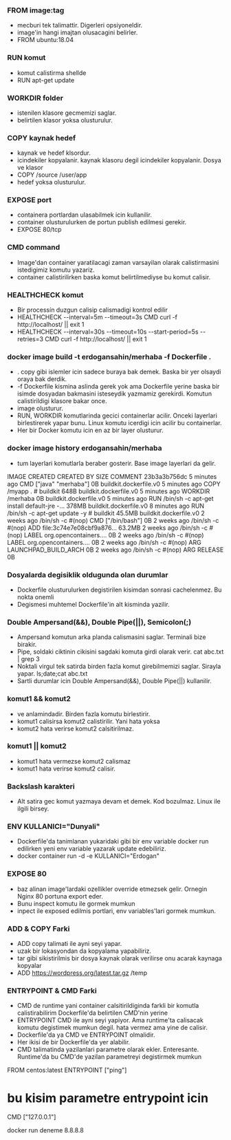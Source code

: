 ### FROM image:tag
- mecburi tek talimattir. Digerleri opsiyoneldir.
- image'in hangi imajtan olusacagini belirler.
- FROM ubuntu:18.04

### RUN komut
- komut calistirma shellde
- RUN apt-get update

### WORKDIR folder
- istenilen klasore gecmemizi saglar.
- belirtilen klasor yoksa olusturulur.

### COPY kaynak hedef
- kaynak ve hedef klsordur.
- icindekiler kopyalanir. kaynak klasoru degil icindekiler kopyalanir. Dosya ve klasor
- COPY /source /user/app
- hedef yoksa olusturulur.

### EXPOSE port
- containera portlardan ulasabilmek icin kullanilir.
- container olusturulurken de portun publish edilmesi gerekir.
- EXPOSE 80/tcp

### CMD command
- Image'dan container yaratilacagi zaman varsayilan olarak calistirmasini istedigimiz komutu yazariz.
- container calistirilirken baska komut belirtilmediyse bu komut calisir.

### HEALTHCHECK komut
- Bir processín duzgun calisip calismadigi kontrol edilir
- HEALTHCHECK --interval=5m --timeout=3s CMD curl -f http://localhost/ || exit 1
- HEALTHCHECK --interval=30s --timeout=10s --start-period=5s --retries=3 CMD curl -f http://localhost/ || exit 1

### docker image build -t erdogansahin/merhaba -f Dockerfile .
- . copy gibi islemler icin sadece buraya bak demek. Baska bir yer olsaydi oraya bak derdik.
- -f Dockerfile kismina aslinda gerek yok ama Dockerfile yerine baska bir isimde dosyadan bakmasini isteseydik yazmamiz gerekirdi. Komutun calistirildigi klasore bakar once.
- image olusturur.
- RUN, WORKDIR komutlarinda gecici containerlar acilir. Onceki layerlari birlestirerek yapar bunu. Linux komutu icerdigi icin acilir bu containerlar.
- Her bir Docker komutu icin en az bir layer olusturur. 

### docker image history erdogansahin/merhaba
- tum layerlari komutlarla beraber gosterir. Base image layerlari da gelir.

IMAGE          CREATED         CREATED BY                                      SIZE      COMMENT
23b3a3b756dc   5 minutes ago   CMD ["java" "merhaba"]                          0B        buildkit.dockerfile.v0
<missing>      5 minutes ago   COPY /myapp . # buildkit                        648B      buildkit.dockerfile.v0
<missing>      5 minutes ago   WORKDIR /merhaba                                0B        buildkit.dockerfile.v0
<missing>      5 minutes ago   RUN /bin/sh -c apt-get install default-jre -…   378MB     buildkit.dockerfile.v0
<missing>      8 minutes ago   RUN /bin/sh -c apt-get update -y # buildkit     45.5MB    buildkit.dockerfile.v0
<missing>      2 weeks ago     /bin/sh -c #(nop)  CMD ["/bin/bash"]            0B
<missing>      2 weeks ago     /bin/sh -c #(nop) ADD file:3c74e7e08cbf9a876…   63.2MB
<missing>      2 weeks ago     /bin/sh -c #(nop)  LABEL org.opencontainers.…   0B
<missing>      2 weeks ago     /bin/sh -c #(nop)  LABEL org.opencontainers.…   0B
<missing>      2 weeks ago     /bin/sh -c #(nop)  ARG LAUNCHPAD_BUILD_ARCH     0B
<missing>      2 weeks ago     /bin/sh -c #(nop)  ARG RELEASE                  0B


### Dosyalarda degisiklik oldugunda olan durumlar
- Dockerfile olusturulurken degistirilen kisimdan sonrasi cachelenmez. Bu nokta onemli
- Degismesi muhtemel Dockerfile'in alt kisminda yazilir.

### Double Ampersand(&&), Double Pipe(||), Semicolon(;)
- Ampersand komutun arka planda calismasini saglar. Terminali bize birakir.
- Pipe, soldaki ciktinin cikisini sagdaki komuta girdi olarak verir.
cat abc.txt | grep 3
- Noktali virgul tek satirda birden fazla komut girebilmemizi saglar. Sirayla yapar.
ls;date;cat abc.txt
- Sartli durumlar icin Double Ampersand(&&), Double Pipe(||) kullanilir.

### komut1 && komut2
- ve anlamindadir. Birden fazla komutu birlestirir.
- komut1 calisirsa komut2 calistirilir. Yani hata yoksa
- komut2 hata verirse komut2 calsitirilmaz.

### komut1 || komut2
- komut1 hata vermezse komut2 calismaz
- komut1 hata verirse komut2 calisir.

### Backslash karakteri
- Alt satira gec komut yazmaya devam et demek. Kod bozulmaz. Linux ile ilgili birsey.

### ENV KULLANICI="Dunyali"
- Dockerfile'da tanimlanan yukaridaki gibi bir env variable docker run edilirken yeni env variable yazarak update edebiliriz.
- docker container run -d -e KULLANICI="Erdogan"

### EXPOSE 80
- baz alinan image'lardaki ozellikler override etmezsek gelir. Ornegin Nginx 80 portuna export eder.
- Bunu inspect komutu ile gormek mumkun
- inpect ile exposed edilmis portlari, env variables'lari gormek mumkun.

### ADD & COPY Farki
- ADD copy talimati ile ayni seyi yapar.
- uzak bir lokasyondan da kopyalama yapabiliriz.
- tar gibi sikistirilmis bir dosya kaynak olarak verilirse onu acarak kaynaga kopyalar
- ADD https://wordpress.org/latest.tar.gz /temp

### ENTRYPOINT & CMD Farki
- CMD de runtime yani container calsitirildiginda farkli bir komutla calistirabilirim Dockerfile'da belirtilen CMD'nin yerine
- ENTRYPOINT CMD ile ayni seyi yapiyor. Ama runtime'ta calisacak komutu degistimek mumkun degil. hata vermez ama yine de calisir.
- Dockerfile'da ya CMD ve ENTRYPOINT olmalidir.
- Her ikisi de bir Dockerfile'da yer alabilir.
- CMD talimatinda yazilanlari parametre olarak ekler. Enteresante. Runtime'da bu CMD'de yazilan parametreyi degistirmek mumkun

FROM centos:latest
ENTRYPOINT ["ping"]
# bu kisim parametre entrypoint icin
CMD ["127.0.0.1"]

docker run deneme 8.8.8.8
